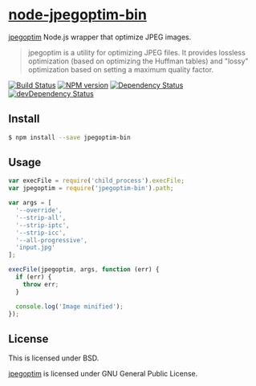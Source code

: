 # [node-jpegoptim-bin](https://npmjs.org/package/jpegoptim-bin)

[jpegoptim](http://pmt.sourceforge.net/jpegoptim/) Node.js wrapper that optimize JPEG images.

> jpegoptim is a utility for optimizing JPEG files. It provides lossless optimization (based on optimizing the Huffman tables) and "lossy" optimization based on setting a maximum quality factor.

[![Build Status](https://travis-ci.org/1000ch/node-jpegoptim-bin.svg?branch=master)](https://travis-ci.org/1000ch/node-jpegoptim-bin)
[![NPM version](https://badge.fury.io/js/jpegoptim-bin.svg)](http://badge.fury.io/js/jpegoptim-bin)
[![Dependency Status](https://david-dm.org/1000ch/node-jpegoptim-bin.svg)](https://david-dm.org/1000ch/node-jpegoptim-bin)
[![devDependency Status](https://david-dm.org/1000ch/node-jpegoptim-bin/dev-status.svg)](https://david-dm.org/1000ch/node-jpegoptim-bin#info=devDependencies)

## Install

```sh
$ npm install --save jpegoptim-bin
```

## Usage

```js
var execFile = require('child_process').execFile;
var jpegoptim = require('jpegoptim-bin').path;

var args = [
  '--override',
  '--strip-all',
  '--strip-iptc',
  '--strip-icc',
  '--all-progressive',
  'input.jpg'
];

execFile(jpegoptim, args, function (err) {
  if (err) {
    throw err;
  }

  console.log('Image minified');
});
```

## License

This is licensed under BSD.

[jpegoptim](https://github.com/tjko/jpegoptim) is licensed under GNU General Public License.
